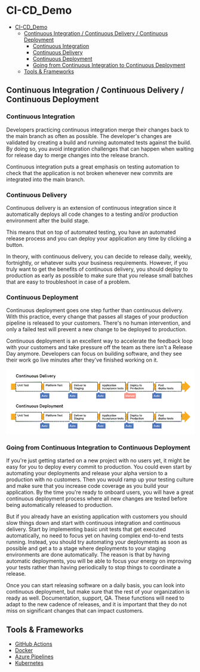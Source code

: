 # CI-CD_Demo

- [CI-CD_Demo](#ci-cd_demo)
  - [Continuous Integration / Continuous Delivery / Continuous Deployment](#continuous-integration--continuous-delivery--continuous-deployment)
    - [Continuous Integration](#continuous-integration)
    - [Continuous Delivery](#continuous-delivery)
    - [Continuous Deployment](#continuous-deployment)
    - [Going from Continuous Integration to Continuous Deployment](#going-from-continuous-integration-to-continuous-deployment)
  - [Tools & Frameworks](#tools--frameworks)

## Continuous Integration / Continuous Delivery / Continuous Deployment

### Continuous Integration

Developers practicing continuous integration merge their changes back to the main branch as often as possible. The developer's changes are validated by creating a build and running automated tests against the build. By doing so, you avoid integration challenges that can happen when waiting for release day to merge changes into the release branch.

Continuous integration puts a great emphasis on testing automation to check that the application is not broken whenever new commits are integrated into the main branch.

### Continuous Delivery

Continuous delivery is an extension of continuous integration since it automatically deploys all code changes to a testing and/or production environment after the build stage.

This means that on top of automated testing, you have an automated release process and you can deploy your application any time by clicking a button.

In theory, with continuous delivery, you can decide to release daily, weekly, fortnightly, or whatever suits your business requirements. However, if you truly want to get the benefits of continuous delivery, you should deploy to production as early as possible to make sure that you release small batches that are easy to troubleshoot in case of a problem.

### Continuous Deployment

Continuous deployment goes one step further than continuous delivery. With this practice, every change that passes all stages of your production pipeline is released to your customers. There's no human intervention, and only a failed test will prevent a new change to be deployed to production.

Continuous deployment is an excellent way to accelerate the feedback loop with your customers and take pressure off the team as there isn't a Release Day anymore. Developers can focus on building software, and they see their work go live minutes after they've finished working on it.

![CI/CD](resources/continuous_diagram.jpg)

### Going from Continuous Integration to Continuous Deployment

If you're just getting started on a new project with no users yet, it might be easy for you to deploy every commit to production. You could even start by automating your deployments and release your alpha version to a production with no customers. Then you would ramp up your testing culture and make sure that you increase code coverage as you build your application. By the time you're ready to onboard users, you will have a great continuous deployment process where all new changes are tested before being automatically released to production.

But if you already have an existing application with customers you should slow things down and start with continuous integration and continuous delivery. Start by implementing basic unit tests that get executed automatically, no need to focus yet on having complex end-to-end tests running. Instead, you should try automating your deployments as soon as possible and get a to a stage where deployments to your staging environments are done automatically. The reason is that by having automatic deployments, you will be able to focus your energy on improving your tests rather than having periodically to stop things to coordinate a release.

Once you can start releasing software on a daily basis, you can look into continuous deployment, but make sure that the rest of your organization is ready as well. Documentation, support, QA. These functions will need to adapt to the new cadence of releases, and it is important that they do not miss on significant changes that can impact customers.

## Tools & Frameworks

- [GitHub Actions](resources/GitHubActions.md)
- [Docker](resources/Docker.md)
- [Azure Pipelines](resources/AzurePipelines.md)
- [Kubernetes](resources/Kubernetes.md)
